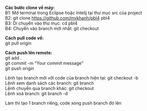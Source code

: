 **Các bước clone về máy:**  
B1: Mở terminal trong Eclipse hoặc Intelij tại thư mục src của project  
B2: git clone https://github.com/mvkhanh/pbl4 pbl4  
B3: Di chuyển vào thư mục: cd pbl4  
B4: Chuyển vào branch mới nhất: git checkout <branch name>  
  
**Cách pull code về:**  
git pull origin <branch name>  
  
**Cách push lên remote:**  
git add .  
git commit  -m "Your commit message"  
git push origin <branch name>  
  
Lệnh tạo branch mới với code của branch hiện tại: git checkout -b <branch name>  
Lệnh xem danh sách các branch: git branch  
Lệnh chuyển qua branch khác: git checkout <branch name>  
Lệnh xoá branch: git branch -d <branch name>  
  
Làm thì tạo 1 branch riêng, code xong push branch đó lên  
